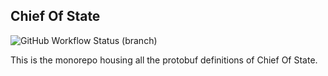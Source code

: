 ## Chief Of State

![GitHub Workflow Status (branch)](https://img.shields.io/github/workflow/status/chief-of-state/protos/build/master?style=flat-square)

This is the monorepo housing all the protobuf definitions of Chief Of State.
